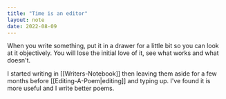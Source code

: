 ```yaml
---
title: "Time is an editor"
layout: note
date: 2022-08-09
---
```


When you write something, put it in a drawer for a little bit so you can look at it objectively. You will lose the initial love of it, see what works and what doesn't.

I started writing in [[Writers-Notebook]] then leaving them aside for a few months before [[Editing-A-Poem|editing]] and typing up. I've found it is more useful and I write better poems.
